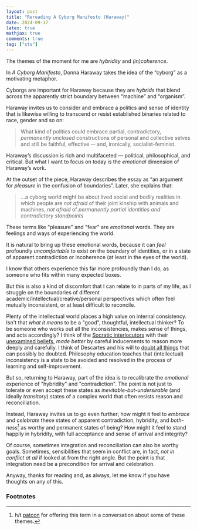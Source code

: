 ```yaml
---
layout: post
title: "Rereading A Cyborg Manifesto (Haraway)"
date: 2024-09-17
latex: true
mathjax: true
comments: true
tag: ["sts"]
---
```


The themes of the moment for me are *hybridity* and *(in)coherence*. 

In *A Cyborg Manifesto*, Donna Haraway takes the idea of the “cyborg” as a motivating metaphor.

Cyborgs are important for Haraway because they are *hybrids* that blend across the apparently strict boundary between “machine” and “organism”. 

Haraway invites us to consider and embrace a politics and sense of identity that is likewise willing to transcend or resist established binaries related to race, gender and so on:  

> What kind of politics could embrace partial, contradictory, *permanently unclosed* constructions of personal and collective selves and still be faithful, effective -- and, ironically, socialist-feminist. 

Haraway’s discussion is rich and multifaceted — political, philosophical, and critical. But what I want to focus on today is the *emotional* dimension of Haraway’s work. 

At the outset of the piece, Haraway describes the essay as “an argument for *pleasure* in the confusion of boundaries”. Later, she explains that: 

> …a cyborg world might be about lived social and bodily realities in which people are *not afraid* of their joint kinship with animals and machines, *not afraid* of *permanently partial identities and contradictory standpoints*

These terms like "pleasure" and "fear" are *emotional* words. They are feelings and ways of experiencing the world.

It is natural to bring up these emotional words, because it can *feel* profoundly *uncomfortable* to exist on the boundary of identities, or in a state of apparent contradiction or incoherence (at least in the eyes of the world). 

I know that others experience this far more profoundly than I do, as someone who fits within many expected boxes.

But this is also a kind of discomfort that I can relate to in parts of my life, as I struggle on the boundaries of different academic/intellectual/creative/personal perspectives which often feel mutually inconsistent, or at least difficult to reconcile. 

Plenty of the intellectual world places a high value on internal consistency. Isn't that *what it means* to be a "good", thoughtful, intellectual thinker? To be someone who works out all the inconsistencies, makes sense of things, and acts accordingly? I think of the [Socratic interlocutors](https://en.wikipedia.org/wiki/Socratic_dialogue) with their [unexamined beliefs](https://en.wikipedia.org/wiki/The_unexamined_life_is_not_worth_living), *made better* by careful inducements to reason more deeply and carefully. I think of Descartes and his will to [doubt all things](https://en.wikipedia.org/wiki/Cartesian_doubt) that can possibly be doubted. Philosophy education teaches that (intellectual) inconsistency is a state to be avoided and resolved in the process of learning and self-improvement.

But so, returning to Haraway, part of the idea is to recalibrate the *emotional* experience of "hybridity" and "contradiction". The point is not just to tolerate or even accept these states as *inevitable-but-undersirable* (and ideally *transitory*) states of a complex world that often resists reason and reconciliation. 

Instead, Haraway invites us to go even further; how might it feel to *embrace* and *celebrate* these states of apparent contradiction, hybridity, and *both-ness*[^1] as worthy and permanent states of being? How might it feel to stand happily in hybridity, with full acceptance and sense of arrival and integrity? 

Of course, sometimes integration and reconciliation can also be worthy goals. Sometimes, sensibilities that seem in conflict are, in fact, *not in conflict at all* if looked at from the right angle. But the point is that integration need be a precondition for arrival and celebration.

Anyway, thanks for reading and, as always, let me know if you have thoughts on any of this. 

### Footnotes

[^1]: h/t [patcon](https://nodescription.net/) for offering this term in a conversation about some of these themes. 

<!-- Someone commented on the Tik Tok video I made about my [pen plotter / watercolor process](https://jeffreyfossett.com/2024/09/06/axidraw-watercolor-dailies.html) using the term "cyborg art", which I relate to. This inspired me to go back and re-read Haraway's [*A Cyborg Manifesto*](https://warwick.ac.uk/fac/arts/english/currentstudents/undergraduate/modules/fictionnownarrativemediaandtheoryinthe21stcentury/manifestly_haraway_----_a_cyborg_manifesto_science_technology_and_socialist-feminism_in_the_....pdf) which I think about a lot. 

I was certainly thinking about Haraway's work when making these watercolor drawings; I have also been thinking about her cyborg metaphor more broadly as I try to find my own intellectual and life path on the boundaries of different worlds. 

Notes from Haraway: 

> A cyborg is a cybernetic organism, a hybrid of machine and organism, a creature of social reality as well as a creature of fiction. 

> I am making an argument for the cyborg as a fiction mapping our social and bodily reality and as an imaginative resource suggesting some very fruitful couplings. 

> By the late twentieth century, our time, a mythic time, we are all chimeras, theorized and fabricated hybrids of machine and organism--in short, cyborgs. The cyborg is our ontology; it gives us our politics. 

>  In the tradi-tions of  “Western” science and politics—the tradition of  racist,male-dominant capitalism; the tradition of  progress; the tradi-tion of  the appropriation of  nature as resource for the produc-tions of  culture; the tradition of  reproduction of  the self  fromthe  reflections  of   the  other—the  relation  between  organism and  machine  has  been  a  border  war.

> This essay is an argument for *pleasure* in the confusion of boundaries and for *responsibility* in their construction. 

Three crucial boundary breakdowns: 

* Human and animal. "Nothing really convincingly settles the separation of human and animal"
* Animal-human (organism) and machine
* Boundary between physical and nonphysical

> From another perspective, a cyborg world might be about lived social and bodilyrealities in which people are not afraid of  their joint kinship withanimals and machines, not afraid of  permanently partial iden-tities and contradictory standpoints. The political struggle is tosee  from  both  perspectives  at  once  because each reveals  bothdominations   and   possibilities   unimaginable   from   the   othervantage point. Single vision produces worse illusions than dou-ble vision or many-headed monsters. Cyborg unities are mon-strous and illegitimate; in our present political circumstances,we could hardly hope for more potent myths for resistance andrecoupling. 

> What kind of politics could embrace partial, contridictory, permanently unclosed constructions of personal and colelctive selves and still be faithful, effective -- and, ironically, socialist-feminist. 

There are a number of different things going on in the Haraway piece, and I would encourage reading it in full. It's immensely complex and rich -- one of these pieces you could read 10 times and unpack something new each time. 

But what are some of the basic ideas?

However, the piece that sticks with me is the idea of embracing the cyborg metaphor. 

Why is Haraway interested in the cyborg? Well, for Haraway, the cyborg is a fundamentally *hybrid* entity, it resists collapse across 

> A cyborg is a cybernetic organism, a hybrid of machine and organism, a creature of social reality as well as a creature of fiction. 

For various reasons, Haraway thinks that this is a useful metaphor to understand and reimagine various aspects of modern life and politics. She asks: 

> What kind of politics could embrace partial, contridictory, permanently unclosed constructions of personal and collective selves and still be faithful, effective -- and, ironically, socialist-feminist? 

> I am making an argument for the cyborg as a fiction mapping our social and bodily reality and as an imaginative resource suggesting some very fruitful couplings. 

> By the late twentieth century, our time, a mythic time, we are all chimeras, theorized and fabricated hybrids of machine and organism--in short, cyborgs. The cyborg is our ontology; it gives us our politics. 




==== 

Hi Friends,  -->

<!-- The themes of the moment for me are *hybridity* and *(in)coherence*. 

In *A Cyborg Manifesto*, Donna Haraway takes the idea of the “cyborg” as a motivating metaphor.

Cyborgs are important for Haraway because they are *hybrids* that blend across the apparently strict boundary between “machine” and “organism”. 

Haraway invites us to consider and embrace a politics and sense of identity that is likewise willing to transcend or resist established binaries related to race, gender and so on:  

> What kind of politics could embrace partial, contradictory, *permanently unclosed* constructions of personal and collective selves and still be faithful, effective -- and, ironically, socialist-feminist. 

Haraway’s discussion is rich and multifaceted — political, philosophical, and critical. 

But what I want to focus on today is the *emotional* dimension of Haraway’s work. 

At the outset of the piece, Haraway describes the essay is “an argument for *pleasure* in the confusion of boundaries”. Later, she explains that: 

> …a cyborg world might be about lived social and bodily realities in which people are *not afraid* of their joint kinship with animals and machines, *not afraid* of *permanently partial identities and contradictory standpoints*

These terms like pleasure and fear are *emotional* words. They are feelings and ways of experiencing the world.

And it is natural to bring up these emotional words, because it can *feel* profoundly *uncomfortable* to exist on the boundary of identities, or in a state of apparent contradiction or incoherence (at least in the eyes of the world). 

I know that others experience this far more profoundly than I do. 

But this is also a kind of discomfort that I can relate to in parts of my life, as I struggle on the boundaries of different academic/intellectual/creative/personal perspectives which often feel mutually inconsistent (or at least difficult to reconcile). 

Plenty of the intellectual world places a high value on internal consistency. Isn't that *what it means* to be a "good", thoughtful, intellectual thinker? To be someone who works out all the inconsistencies, makes sense of things, and acts accordingly? I think of the Socratic interlocutors with their unexamined beliefs, made better by careful inducements of the Socratic hero to reason more deeply and carefully. I think of Descartes and his will to doubt all things that can possibly be doubted. Intellectual inconsistency is a state to be avoided and resolved in the process of learning and self-improvement.

But so, returning to Haraway, part of the idea is to explore recalibrating the *emotional* experience of hybridity and contradiction. And the idea is not just to tolerate or even accept these states as *inevitable-but-undersirable* (and ideally *transitory*) states of a complex world that often resists reason and reconciliation. 

Instead, Haraway invites us to go even further; how might it feel to *embrace* and *celebrate* these states of contradiction and hybridity as worthy and permanent states of being? How might it feel to stand happily in "contradiction" or hybridity, with full acceptance and sense of arrival and integrity? 

Of course, integration and reconciliation can also be worth goals. Sometimes, sensibilities that seem in conflict are, in fact, *not* if looked at from the right angle. But the point is that integration need be a precondition for arrival and celebration.

Anyway, thanks for reading and, as always, let me know if you have thoughts on any of this. 

Best, 
Jeff




emotional idea is not just to allow or accept or tolerate hybridity and contradiction, but rather to 

Haraway invites: 



For me, I think that a lot of this connects to ideas about "integrity" too. What does it look like 

As someone who comes from a very intellectualized background, there's an idea that to have intellectual integrity is to make sense of things, to make things coherent, to be internally consistent, well-reasoned. 

-- 






to imagine how it would feel to not reject or even just temporarily *tolerate*, but rather to *embrace* and *celebrate* these states of hybridity, contradiction, both-ness (h/t patcon for this last word) as worthy and permanent states of being.

Not just tolerate as temporary states which are yet-to-be-resolved into one thing or the other. 







, with integrity. 

I have been engaging more with drag culture in the past few years thanks to my partner, Elspeth. 

I am a straight guy and a beginner in understanding the world of drag, so I am wary to make any comments here. 

However, I will allow myself to express my own experience with exploring drag -- which is to say that I think that part of what makes drag feel so powerful and liberatory as an emotional experience--even for me as a straight guy--is that it's a creative celebration of boundary crossing, 

(That's why I think that things like drag story hours are powerful too, to introduce youngsters to the idea that you can resist being a certain way the world expects)


More notes: 

> The permanent partiality of  feminist points of  view

> We do not need a totality in order to workwell. The feminist dream of  a common language, like all dreamsfor a perfectly true language, of  perfectly faithful naming of  ex-perience,  is  a  totalizing  and  imperialist  one.

> we  can  learn  from  our  fusions  withanimals and machines how not to be Man, the embodiment ofWestern  logos.  From  the  point  of   view  of   pleasure  in  these potent  and  taboo  fusions,  made  inevitable  by  the  social  rela-tions of  science and technology, there might indeed be a femi-nist science.

> But  there  are  also  great  riches  for  feminists  in  explic-itly  embracing  the  possibilities  inherent  in  the  breakdown  of clean  distinctions  between  organism  and  machine  and  similar distinctions structuring the Western self. It is the simultaneity of breakdowns  that  cracks  the  matrices  of   domination  andopens geometric possibilities. What might be learned from per-sonal  and  political  “technological”  pollution?  

> Cyborg writing must not be aboutthe Fall, the imagination of  a once-upon-a-time wholeness be-fore  language,  before  writing,  before  Man.  Cyborg  writing  isabout  the  power  to  survive,  not  on  the  basis  of   original  inno-cence, but on the basis of  seizing the tools to mark the world thatmarked them as other.The  tools  are  often  stories,  retold  stories,  versions  that  re-verse anddisplace  the  hierarchical  dualisms  of   naturalizedidentities. In retelling origin stories, cyborg authors subvert thecentral  myths  of   origin  of  Western culture.  We  have  all  beencolonized by those origin myths, with their longing for fulfill-ment  in  apocalypse.  The  phallogocentric  origin  stories  mostcrucial for  feminist  cyborgs  are  built  into  the  literal  tech...




I was speaking with Patcon the other day, and this helped me recognize the connection here with anarchist thought. Not just a tolerance, but an embrace of the messiness and improvisation of political  -->